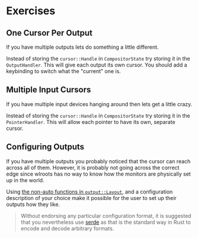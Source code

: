 # Exercises

## One Cursor Per Output

If you have multiple outputs lets do something a little different.

Instead of storing the `cursor::Handle` in `CompositorState` try storing it in
the `OutputHandler`. This will give each output its own cursor. You should add a
keybinding to switch what the "current" one is.

## Multiple Input Cursors

If you have multiple input devices hanging around then lets get a little crazy.

Instead of storing the `cursor::Handle` in `CompositorState` try storing it in
the `PointerHandler`. This will allow each pointer to have its own, separate
cursor.

## Configuring Outputs

If you have multiple outputs you probably noticed that the cursor can reach
across all of them. However, it is probably not going across the correct edge
since wlroots has no way to know how the monitors are physically set up in the
world.

Using [the non-auto functions in
`output::Layout`](http://way-cooler.org/docs/wlroots/output/layout/struct.Layout.html#method.add),
and a configuration description of your choice make it possible for the user to
set up their outputs how they like.

> Without endorsing any particular configuration format, it is suggested that
> you nevertheless use [serde](https://github.com/serde-rs/serde) as that is
> the standard way in Rust to encode and decode arbitrary formats.
